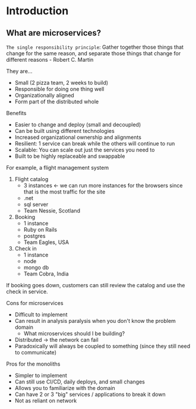# Introduction

## What are microservices?
`The single responsibility principle`: Gather together those things that change for the same reason, and separate those things that change for different reasons - Robert C. Martin

They are...
- Small (2 pizza team, 2 weeks to build)
- Responsible for doing one thing well
- Organizationally aligned
- Form part of the distributed whole

Benefits
- Easier to change and deploy (small and decoupled)
- Can be built using different technologies
- Increased organizational ownership and alignments
- Resilient: 1 service can break while the others will continue to run
- Scalable: You can scale out just the services you need to
- Built to be highly replaceable and swappable

For example, a flight management system
1) Flight catalog
    - 3 instances <- we can run more instances for the browsers since that is the most traffic for the site
    - .net
    - sql server
    - Team Nessie, Scotland
2) Booking
    - 1 instance
    - Ruby on Rails
    - postgres
    - Team Eagles, USA
3) Check in
    - 1 instance
    - node
    - mongo db
    - Team Cobra, India

If booking goes down, customers can still review the catalog and use the check in service.

Cons for microservices
- Difficult to implement
- Can result in analysis paralysis when you don't know the problem domain
    - What microservices should I be building?
- Distributed -> the network can fail
- Paradoxically will always be coupled to something (since they still need to communicate)

Pros for the monoliths
- Simpler to implement
- Can still use CI/CD, daily deploys, and small changes
- Allows you to familiarize with the domain
- Can have 2 or 3 "big" services / applications to break it down
- Not as reliant on network
